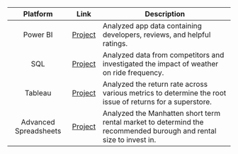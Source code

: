 | Platform | Link | Description |
| :-----------: | ----------- |----------- |
| Power BI | [Project](https://docs.google.com/presentation/d/10l8y2-ZRRQqBldxWCA8trrYzzJu8H3DHHiYWEEHNlB0/edit?usp=sharing)| Analyzed app data containing developers, reviews, and helpful ratings. |
| SQL | [Project](https://docs.google.com/presentation/d/1BciNOqU3aXqZdRVbXw6ryPwPweVMZ5vcYsLPjEz6SrQ/edit?usp=sharing) | Analyzed data from competitors and investigated the impact of weather on ride frequency.|
| Tableau | [Project](https://public.tableau.com/views/Sprint5Project_17016650404270/Story?:language=en-US&:display_count=n&:origin=viz_share_link) | Analyzed the return rate across various metrics to determine the root issue of returns for a superstore. |
| Advanced Spreadsheets | [Project](https://docs.google.com/spreadsheets/d/1LBF0hRRM6k_crLeQWvRiEHYI_5IllLU_KIAolpOOJxA/edit?usp=sharing) | Analyzed the Manhatten short term rental market to determind the recommended burough and rental size to invest in. |
